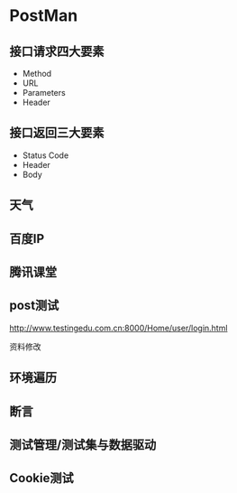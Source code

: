 # PostMan 

> 

## 接口请求四大要素

- Method
- URL
- Parameters
- Header

## 接口返回三大要素

- Status Code
- Header
- Body

## 天气

## 百度IP

## 腾讯课堂

## post测试

http://www.testingedu.com.cn:8000/Home/user/login.html

资料修改 

## 环境遍历

## 断言

## 测试管理/测试集与数据驱动

## Cookie测试

